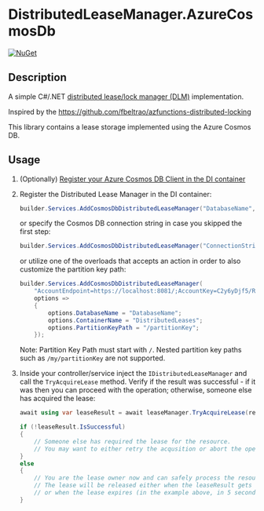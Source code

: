 ﻿# DistributedLeaseManager.AzureCosmosDb

[![NuGet](https://img.shields.io/nuget/v/DistributedLeaseManager.AzureCosmosDb)](https://nuget.org/packages/DistributedLeaseManager.AzureCosmosDb)

## Description

A simple C#/.NET [distributed lease/lock manager (DLM)](https://en.wikipedia.org/wiki/Distributed_lock_manager) implementation.

Inspired by the https://github.com/fbeltrao/azfunctions-distributed-locking

This library contains a lease storage implemented using the Azure Cosmos DB.

## Usage

1. (Optionally) [Register your Azure Cosmos DB Client in the DI container](https://learn.microsoft.com/en-us/dotnet/azure/sdk/dependency-injection?tabs=web-app-builder#register-clients-and-subclients)

1. Register the Distributed Lease Manager in the DI container:
    ```csharp
    builder.Services.AddCosmosDbDistributedLeaseManager("DatabaseName", "DistributedLeases");
    ```

    or specify the Cosmos DB connection string in case you skipped the first step:
    ```csharp
    builder.Services.AddCosmosDbDistributedLeaseManager("ConnectionString", "DatabaseName", "DistributedLeases");
    ```

    or utilize one of the overloads that accepts an action in order to also customize the partition key path:
    ```csharp
    builder.Services.AddCosmosDbDistributedLeaseManager(
        "AccountEndpoint=https://localhost:8081/;AccountKey=C2y6yDjf5/R+ob0N8A7Cgv30VRDJIWEHLM+4QDU5DE2nQ9nDuVTqobD4b8mGGyPMbIZnqyMsEcaGQy67XIw/Jw==",
        options =>
        {
            options.DatabaseName = "DatabaseName";
            options.ContainerName = "DistributedLeases";
            options.PartitionKeyPath = "/partitionKey";
        }); 
    ```
   Note: Partition Key Path must start with `/`. Nested partition key paths such as `/my/partitionKey` are not supported.
 
1. Inside your controller/service inject the `IDistributedLeaseManager` and call the `TryAcquireLease` method. Verify if the result was successful - if it was then you can proceed with the operation; otherwise, someone else has acquired the lease:
    ```csharp
    await using var leaseResult = await leaseManager.TryAcquireLease(resourceId, TimeSpan.FromSeconds(5));

    if (!leaseResult.IsSuccessful)
    {
        // Someone else has required the lease for the resource.
        // You may want to either retry the acqusition or abort the operation.
    }
    else
    {
        // You are the lease owner now and can safely process the resource.
        // The lease will be released either when the leaseResult gets disposed
        // or when the lease expires (in the example above, in 5 seconds)
    }
    ```
